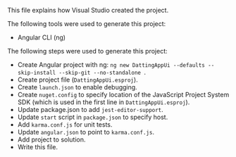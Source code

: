 This file explains how Visual Studio created the project.

The following tools were used to generate this project:
- Angular CLI (ng)

The following steps were used to generate this project:
- Create Angular project with ng: `ng new DattingAppUi --defaults --skip-install --skip-git --no-standalone `.
- Create project file (`DattingAppUi.esproj`).
- Create `launch.json` to enable debugging.
- Create `nuget.config` to specify location of the JavaScript Project System SDK (which is used in the first line in `DattingAppUi.esproj`).
- Update package.json to add `jest-editor-support`.
- Update `start` script in `package.json` to specify host.
- Add `karma.conf.js` for unit tests.
- Update `angular.json` to point to `karma.conf.js`.
- Add project to solution.
- Write this file.
